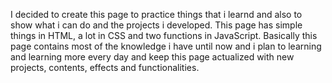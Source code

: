 I decided to create this page to practice things that i learnd and also to show what i can do and the projects i developed. 
This page has simple things in HTML, a lot in CSS and two functions in JavaScript. 
Basically this page contains most of the knowledge i have until now and i plan to learning and learning more every day and keep this page actualized with new projects, contents, effects and functionalities.
